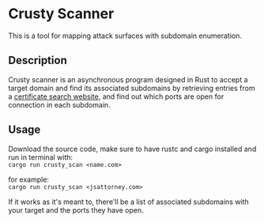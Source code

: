 # Crusty Scanner

This is a tool for mapping attack surfaces with subdomain enumeration.

## Description
Crusty scanner is an asynchronous program designed in Rust to accept a target domain and find its associated subdomains by retrieving entries from a [certificate search website](https://crt.sh), and find out which ports are open for connection in each subdomain.

## Usage

Download the source code, make sure to have rustc and cargo installed and run in terminal with:  
`cargo run crusty_scan <name.com>`

for example:  
`cargo run crusty_scan <jsattorney.com>`

If it works as it's meant to, there'll be a list of associated subdomains with your target and the ports they have open.
